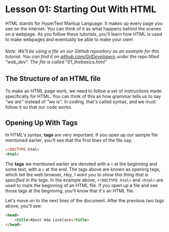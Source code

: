 # Lesson 01: Starting Out With HTML

HTML stands for HyperText Markup Language. It makes up every page you see on the internet. You can think of it as what happens behind the scenes on a webpage. As you follow these tutorials, you'll learn how HTML is used to make webpages and eventually be able to make your own!

###### Note: We'll be using a file on our GitHub repository as an example for this tutorial. You can find it on [github.com/GrlDevelopers](https://github.com/GrlDevelopers) under the repo titled "web_dev". The file is called "01_thebasics.html"

## The Structure of an HTML file

To make an HTML page work, we need to follow a set of instructions made specifically for HTML. You can think of this as how grammar tells us to say *"we are"* instead of *"we is"*. In coding, that's called syntax, and we must follow it so that our code works.

## Opening Up With Tags

In HTML's syntax, **tags** are very important. If you open up our sample file mentioned earlier, you'll see that the first lines of the file say:

```html
<!DOCTYPE html>
<html>
```

The **tags** we mentioned earlier are denoted with a `<` at the beginning and some text, with a `>` at the end. The tags above are known as opening tags, which tell the web browser, *Hey, I want you to show this thing that is specified in the tags.*
In the example above, `<!DOCTYPE html>` and `<html>` are used to mark the beginning of an HTML file. If you open up a file and see those tags at the beginning, you'll know that it's an HTML file.

Let's move on to the next lines of the document. After the previous two tags above, you'll see:

```html
<head>
	<title>About Ada Lovelace</title>
</head>
```